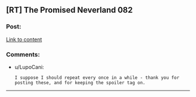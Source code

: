## [RT] The Promised Neverland 082

### Post:

[Link to content](https://readms.net/r/neverland/082/5007/1)

### Comments:

- u/LupoCani:
  ```
  I suppose I should repeat every once in a while - thank you for posting these, and for keeping the spoiler tag on.
  ```

---

